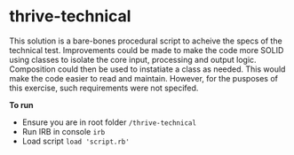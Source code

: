 # thrive-technical

This solution is a bare-bones procedural script to acheive the specs of the technical test. Improvements could be made to make the code more SOLID using classes to isolate the core input, processing and output logic. Composition could then be used to instatiate a class as needed. This would make the code easier to read and maintain. However, for the pusposes of this exercise, such requirements were not specifed.

**To run**
- Ensure you are in root folder `/thrive-technical`
- Run IRB in console `irb`
- Load script `load 'script.rb'`
